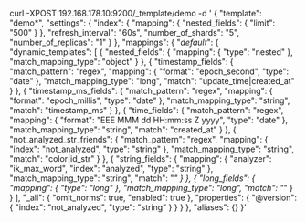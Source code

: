 curl -XPOST 192.168.178.10:9200/_template/demo -d '
{
    "template": "demo*",
    "settings": {
        "index": {
            "mapping": {
                "nested_fields": {
                    "limit": "500"
                }
            },
            "refresh_interval": "60s",
            "number_of_shards": "5",
            "number_of_replicas": "1"
        }
    },
    "mappings": {
        "_default_": {
            "dynamic_templates": [
                {
                    "nested_fields": {
                        "mapping": {
                            "type": "nested"
                        },
                        "match_mapping_type": "object"
                    }
                },
                {
                    "timestamp_fields": {
                        "match_pattern": "regex",
                        "mapping": {
                            "format": "epoch_second",
                            "type": "date"
                        },
                        "match_mapping_type": "long",
                        "match": "update_time|created_at"
                    }
                },
                {
                    "timestamp_ms_fields": {
                        "match_pattern": "regex",
                        "mapping": {
                            "format": "epoch_millis",
                            "type": "date"
                        },
                        "match_mapping_type": "string",
                        "match": "timestamp_ms"
                    }
                },
                {
                    "time_fields": {
                        "match_pattern": "regex",
                        "mapping": {
                            "format": "EEE MMM dd HH:mm:ss Z yyyy",
                            "type": "date"
                        },
                        "match_mapping_type": "string",
                        "match": "created_at"
                    }
                },
                {
                    "not_analyzed_str_friends": {
                        "match_pattern": "regex",
                        "mapping": {
                            "index": "not_analyzed",
                            "type": "string"
                        },
                        "match_mapping_type": "string",
                        "match": "color|id_str"
                    }
                },
                {
                    "string_fields": {
                        "mapping": {
                            "analyzer": "ik_max_word",
                            "index": "analyzed",
                            "type": "string"
                        },
                        "match_mapping_type": "string",
                        "match": "*"
                    }
                },
                {
                    "long_fields": {
                        "mapping": {
                            "type": "long"
                        },
                        "match_mapping_type": "long",
                        "match": "*"
                    }
                }
            ],
            "_all": {
                "omit_norms": true,
                "enabled": true
            },
            "properties": {
                "@version": {
                    "index": "not_analyzed",
                    "type": "string"
                }
            }
        }
    },
    "aliases": {}
}'
